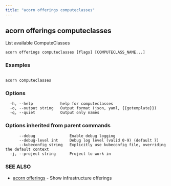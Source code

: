 ```yaml
---
title: "acorn offerings computeclasses"
---
```

## acorn offerings computeclasses

List available ComputeClasses

```
acorn offerings computeclasses [flags] [COMPUTECLASS_NAME...]
```

### Examples

```

acorn computeclasses
```

### Options

```
  -h, --help            help for computeclasses
  -o, --output string   Output format (json, yaml, {{gotemplate}})
  -q, --quiet           Output only names
```

### Options inherited from parent commands

```
      --debug               Enable debug logging
      --debug-level int     Debug log level (valid 0-9) (default 7)
      --kubeconfig string   Explicitly use kubeconfig file, overriding the default context
  -j, --project string      Project to work in
```

### SEE ALSO

* [acorn offerings](acorn_offerings.md)	 - Show infrastructure offerings

